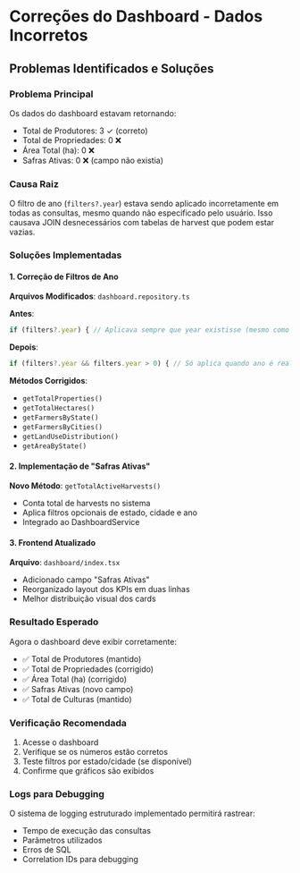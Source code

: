 # Correções do Dashboard - Dados Incorretos

## Problemas Identificados e Soluções

### Problema Principal

Os dados do dashboard estavam retornando:

- Total de Produtores: 3 ✓ (correto)
- Total de Propriedades: 0 ❌
- Área Total (ha): 0 ❌
- Safras Ativas: 0 ❌ (campo não existia)

### Causa Raiz

O filtro de ano (`filters?.year`) estava sendo aplicado incorretamente em todas as consultas, mesmo quando não especificado pelo usuário. Isso causava JOIN desnecessários com tabelas de harvest que podem estar vazias.

### Soluções Implementadas

#### 1. Correção de Filtros de Ano

**Arquivos Modificados**: `dashboard.repository.ts`

**Antes**:

```typescript
if (filters?.year) { // Aplicava sempre que year existisse (mesmo como undefined)
```

**Depois**:

```typescript
if (filters?.year && filters.year > 0) { // Só aplica quando ano é realmente fornecido
```

**Métodos Corrigidos**:

- `getTotalProperties()`
- `getTotalHectares()`
- `getFarmersByState()`
- `getFarmersByCities()`
- `getLandUseDistribution()`
- `getAreaByState()`

#### 2. Implementação de "Safras Ativas"

**Novo Método**: `getTotalActiveHarvests()`

- Conta total de harvests no sistema
- Aplica filtros opcionais de estado, cidade e ano
- Integrado ao DashboardService

#### 3. Frontend Atualizado

**Arquivo**: `dashboard/index.tsx`

- Adicionado campo "Safras Ativas"
- Reorganizado layout dos KPIs em duas linhas
- Melhor distribuição visual dos cards

### Resultado Esperado

Agora o dashboard deve exibir corretamente:

- ✅ Total de Produtores (mantido)
- ✅ Total de Propriedades (corrigido)
- ✅ Área Total (ha) (corrigido)
- ✅ Safras Ativas (novo campo)
- ✅ Total de Culturas (mantido)

### Verificação Recomendada

1. Acesse o dashboard
2. Verifique se os números estão corretos
3. Teste filtros por estado/cidade (se disponível)
4. Confirme que gráficos são exibidos

### Logs para Debugging

O sistema de logging estruturado implementado permitirá rastrear:

- Tempo de execução das consultas
- Parâmetros utilizados
- Erros de SQL
- Correlation IDs para debugging
